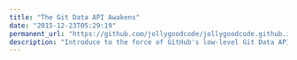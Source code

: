 ```yaml
---
title: "The Git Data API Awakens"
date: "2015-12-23T05:29:19"
permanent_url: "https://github.com/jollygoodcode/jollygoodcode.github.io/issues/14"
description: "Introduce to the force of GitHub's low-level Git Data API."
---
```

